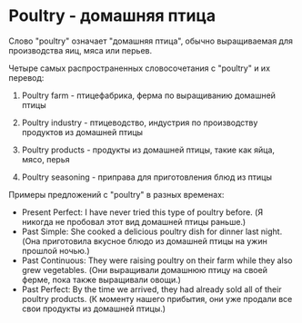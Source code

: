 # Poultry - домашняя птица

Слово "poultry" означает "домашняя птица", обычно выращиваемая для производства яиц, мяса или перьев.

Четыре самых распространенных словосочетания с "poultry" и их перевод:

1. Poultry farm - птицефабрика, ферма по выращиванию домашней птицы

2. Poultry industry - птицеводство, индустрия по производству продуктов из домашней птицы

3. Poultry products - продукты из домашней птицы, такие как яйца, мясо, перья

4. Poultry seasoning - приправа для приготовления блюд из птицы

Примеры предложений с "poultry" в разных временах:

- Present Perfect: I have never tried this type of poultry before. (Я никогда не пробовал этот вид домашней птицы раньше.)
- Past Simple: She cooked a delicious poultry dish for dinner last night. (Она приготовила вкусное блюдо из домашней птицы на ужин прошлой ночью.)
- Past Continuous: They were raising poultry on their farm while they also grew vegetables. (Они выращивали домашнюю птицу на своей ферме, пока также выращивали овощи.)
- Past Perfect: By the time we arrived, they had already sold all of their poultry products. (К моменту нашего прибытия, они уже продали все свои продукты из домашней птицы.)
